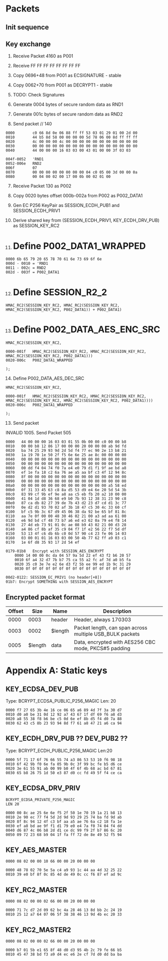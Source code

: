 # Packets

## Init sequence

## Key exchange

1. Receive Packet 4160 as P001

2. Receive FF FF FF FF FF FF FF FF

3. Copy 0696+48 from P001 as ECSIGNATURE - stable

4. Copy 0062+70 from P001 as DECRYPT1	- stable

5. TODO: Check Signatures

6. Generate 0004 bytes of secure random data as RND1

7. Generate 001c bytes of secure random data as RND2

6. Send packet // 140

```
0000   		c0 66 8d 0e 06 88 ff ff 53 03 01 29 01 00 2d 00
0010   		44 b5 8d 58 00 00 00 00 5d 78 06 00 8d ff ff ff
0020   		4c 00 00 00 4c 00 00 00 00 00 00 00 00 00 00 00
0030   		00 00 00 00 00 00 00 00 00 00 00 00 00 00 00 00
0040   		44 00 00 00 16 03 03 00 43 01 00 00 3f 03 03 

004f-0052   'RND1
0052-006e	RND2
006f   		07
0070   		00 00 00 00 00 00 00 00 04 c0 05 00 3d 00 00 0a
0080   		00 04 00 02 00 17 00 0b 00 02 01 00
```

7. Receive Packet 130 as P002

8. Copy 0020 bytes offset 000b-002a from P002 as P002_DATA1

10. Gen EC P256 KeyPair as SESSION_ECDH_PUB1 and SESSION_ECDH_PRIV1

11. Derive shared key from (SESSION_ECDH_PRIV1, KEY_ECDH_DRV_PUB) as SESSION_KEY_RC2

13. Define P002_DATA1_WRAPPED
	=

```	
0000 6b 65 79 20 65 78 70 61 6e 73 69 6f 6e 
000d - 0010 = 'RND1
0011 - 002c = RND2 
002d - 003f = P002_DATA1
```

12. Define SESSION_R2_2
	=

```
HMAC_RC2(SESSION_KEY_RC2, HMAC_RC2(SESSION_KEY_RC2, HMAC_RC2(SESSION_KEY_RC2, P002_DATA1)) + P002_DATA1)
```

13. Define P002_DATA_AES_ENC_SRC
	=

```
HMAC_RC2(SESSION_KEY_RC2,

0000-001f 	HMAC_RC2(SESSION_KEY_RC2, HMAC_RC2(SESSION_KEY_RC2, HMAC_RC2(SESSION_KEY_RC2, P002_DATA1)))
0020-006c	P002_DATA1_WRAPPED

);
```

14. Define P002_DATA_AES_DEC_SRC

```
HMAC_RC2(SESSION_KEY_RC2,

0000-001f 	HMAC_RC2(SESSION_KEY_RC2, HMAC_RC2(SESSION_KEY_RC2, HMAC_RC2(SESSION_KEY_RC2, HMAC_RC2(SESSION_KEY_RC2, P002_DATA1))))
0020-006c	P002_DATA1_WRAPPED

);
```

13. Send packet



INVALID 1005. Send
	Packet 505

```
0000   44 00 00 00 16 03 03 01 55 0b 00 00 c0 00 00 b8
0010   00 00 b8 12 86 17 00 00 00 20 00 00 00 ab 9d fd
0020   ba 74 25 29 93 9d 2d 5d f4 77 ec 90 2e 13 b8 21
0030   1a 19 70 1e 50 2f f5 6e 6e 25 ae 8c 00 00 00 00
0040   00 00 00 00 00 00 00 00 00 00 00 00 00 00 00 00
0050   00 00 00 00 00 00 00 00 00 00 00 00 00 00 00 00
0060   00 dd f4 04 74 f0 7a e4 e0 79 d1 f1 9f ae bd a8
0070   ef 1e fa 18 c2 6a 76 ae a5 aa bf c3 4f 12 94 8c
0080   8f 00 00 00 00 00 00 00 00 00 00 00 00 00 00 00
0090   00 00 00 00 00 00 00 00 00 00 00 00 00 00 00 00
00a0   00 00 00 00 00 00 00 00 00 00 00 00 00 a5 58 ed
00b0   0f 31 33 45 63 c8 8a d5 53 d9 e4 6e 20 5d 54 3b
00c0   83 99 cf 9b ef 9e a8 aa c5 eb fb 20 a2 10 00 00
00d0   41 04 1d d8 36 68 e9 b0 7b 93 12 38 31 23 90 c8
00e0   87 ca db 82 27 39 de 7b 43 d2 23 d7 cd d1 3c 77
00f0   0e d2 d1 93 70 02 af 3b 18 47 c5 30 4c 33 60 cf
0100   bf c5 9b 3c 67 d9 45 06 38 da 92 be 65 bf 81 8c
0110   aa 7e 0f 00 00 48 30 46 02 21 00 a3 ad aa 61 00
0120   e6 9d bd cf 48 73 b7 a6 ed e3 62 0a 79 e4 f8 14
0130   27 4d eb 73 91 01 0c ae 08 b9 43 02 21 00 d3 28
0140   a4 86 cf 8b af 35 c9 04 f7 1f e2 56 22 f7 5d df
0150   53 13 4f c6 db 6b c0 0d 57 90 c4 23 fe 06 14 03
0160   03 00 01 01 16 03 03 00 50 4b 77 62 ff a9 03 c1
0170   1e 6f d8 35 93 17 2d 54 ef 

0179-01b8	Encrypt with SESSION_AES_ENCRYPT
	0000 14 00 00 0c da 04 57 9a 5d 22 ef 43 f2 b6 20 57 
	0010 6f a4 32 d7 7b b7 75 ca 55 a2 fc af 7d a0 b5 fa 
	0020 35 c0 3e 7e e2 6e d3 f2 5b ee 99 ed 1b 9c 31 29 
	0030 0f 0f 0f 0f 0f 0f 0f 0f 0f 0f 0f 0f 0f 0f 0f 0f

```

	00d2-0122: SESSION_EC_PRIV1 (no header[+8])
	01b7: Encrypt SOMETHING with SESSION_AES_ENCRYPT


## Encrypted packet format

| Offset | Size | Name | Description |
|---|---|---|---|
| 0000  | 0003 | header | Header, always 170303 |
| 0003  | 0002 | $length | Packet length, can span across multiple USB_BULK packets |
| 0005  | $length | data | Data, encrypted with AES256 CBC mode, PKCS#5 padding |

# Appendix A: Static keys

## KEY_ECDSA_DEV_PUB

Type: BCRYPT_ECDSA_PUBLIC_P256_MAGIC
Len: 20

```
0000 f7 27 65 3b 4e 16 ce 06 65 a6 89 4d 7f 3a 30 d7
0010 d0 a0 be 31 0d 12 92 a7 43 67 1f df 69 f6 a8 d3 
0020 a8 55 38 f8 b6 be c5 0d 6e ef 8b d5 f4 d0 7a 88 
0030 62 43 c5 8b 23 93 94 8d f7 61 a8 47 21 a6 ca 94
```

## KEY_ECDH_DRV_PUB ?? DEV_PUB2 ??

Type: BCRYPT_ECDH_PUBLIC_P256_MAGIC
Len:20

```
0000 5f 71 17 6f 76 66 55 74 a3 86 53 53 10 f6 98 18 
0010 6f 42 9b f0 6e fa 05 9b 0c 3f 99 bc fe b5 d6 ce 
0020 3e 61 55 91 ab 00 99 b0 4f 6f 4b 68 ac bd 67 81 
0030 65 b8 26 75 1d 50 e3 87 d0 cc fd 49 5f f4 ce ca
```

## KEY_ECDSA_DRV_PRIV
```
BCRYPT_ECDSA_PRIVATE_P256_MAGIC
LEN 20

0000 00 8c ae 25 6e 6e f5 2f 50 1e 70 19 1a 21 b8 13
0010 2e 90 ec 77 f4 5d 2d 9d 93 29 25 74 ba fd 9d ab 
0020 8f 8c 94 12 4f c3 bf aa a5 ae 76 6a c2 18 fa 1e 
0030 ef a8 bd ae 9f f1 d1 79 e0 e4 7a f0 74 04 f4 dd 
0040 d6 87 4c 06 b8 2d d1 ce dc 99 f9 2f b7 86 6c 20 
0050 09 72 23 68 b9 04 1f fa ff 72 de 8e 49 52 f5 94 
```

## KEY_AES_MASTER

```
0000 08 02 00 00 10 66 00 00 20 00 00 00 

0000 48 78 02 70 5e 5a c4 a9 93 1c 44 aa 4d 32 25 22
0010 39 e0 bf 8f 0c 85 4d de 49 0c cc f6 87 ef ad 9c 
```

## KEY_RC2_MASTER
```
0000 08 02 00 00 02 66 00 00 20 00 00 00

0000 71 7c d7 2d 09 62 bc 4a 28 46 13 8d bb 2c 24 19 
0010 25 12 a7 64 07 06 5f 38 38 46 13 9d 4b ec 20 33 
```

## KEY_RC2_MASTER2
```
0000 08 02 00 00 02 66 00 00 20 00 00 00 

0000 b7 01 5b e1 65 8f 48 d0 d3 95 4b 2c 79 fe 66 b5
0010 45 47 38 bd f3 a9 d4 ec e6 2e cf 7d d0 dd ba ba 
```

